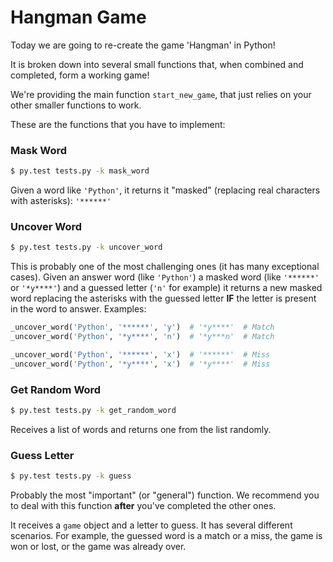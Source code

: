 # Hangman Game

Today we are going to re-create the game 'Hangman' in Python!

It is broken down into several small functions that, when combined and
completed, form a working game!

We're providing the main function `start_new_game`, that just relies on your other smaller functions to work.

These are the functions that you have to implement:

### Mask Word

```bash
$ py.test tests.py -k mask_word
```

Given a word like `'Python'`, it returns it "masked" (replacing real characters with asterisks): `'******'`


### Uncover Word

```bash
$ py.test tests.py -k uncover_word
```

This is probably one of the most challenging ones (it has many exceptional cases). Given an answer word (like `'Python'`) a masked word (like `'******'` or `'*y****'`) and a guessed letter (`'n'` for example) it returns a new masked word replacing the asterisks with the guessed letter **IF** the letter is present in the word to answer. Examples:

```python
_uncover_word('Python', '******', 'y')  # '*y****'  # Match
_uncover_word('Python', '*y****', 'n')  # '*y***n'  # Match

_uncover_word('Python', '******', 'x')  # '******'  # Miss
_uncover_word('Python', '*y****', 'x')  # '*y****'  # Miss
```

### Get Random Word

```bash
$ py.test tests.py -k get_random_word
```

Receives a list of words and returns one from the list randomly.


### Guess Letter

```bash
$ py.test tests.py -k guess
```

Probably the most "important" (or "general") function. We recommend you to deal with this function **after** you've completed the other ones.

It receives a `game` object and a letter to guess. It has several different scenarios. For example, the guessed word is a match or a miss, the game is won or lost, or the game was already over.
